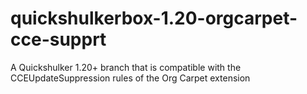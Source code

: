 # quickshulkerbox-1.20-orgcarpet-cce-supprt
A Quickshulker 1.20+ branch that is compatible with the CCEUpdateSuppression rules of the Org Carpet extension
